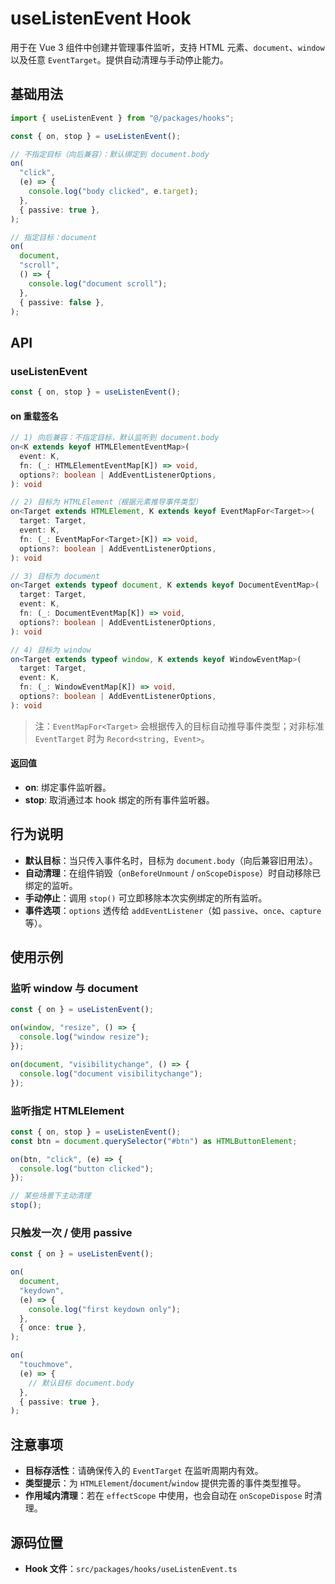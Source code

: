 # useListenEvent Hook

用于在 Vue 3 组件中创建并管理事件监听，支持 HTML 元素、`document`、`window` 以及任意 `EventTarget`。提供自动清理与手动停止能力。

## 基础用法

```ts
import { useListenEvent } from "@/packages/hooks";

const { on, stop } = useListenEvent();

// 不指定目标（向后兼容）：默认绑定到 document.body
on(
  "click",
  (e) => {
    console.log("body clicked", e.target);
  },
  { passive: true },
);

// 指定目标：document
on(
  document,
  "scroll",
  () => {
    console.log("document scroll");
  },
  { passive: false },
);
```

## API

### useListenEvent

```ts
const { on, stop } = useListenEvent();
```

#### on 重载签名

```ts
// 1) 向后兼容：不指定目标，默认监听到 document.body
on<K extends keyof HTMLElementEventMap>(
  event: K,
  fn: (_: HTMLElementEventMap[K]) => void,
  options?: boolean | AddEventListenerOptions,
): void

// 2) 目标为 HTMLElement（根据元素推导事件类型）
on<Target extends HTMLElement, K extends keyof EventMapFor<Target>>(
  target: Target,
  event: K,
  fn: (_: EventMapFor<Target>[K]) => void,
  options?: boolean | AddEventListenerOptions,
): void

// 3) 目标为 document
on<Target extends typeof document, K extends keyof DocumentEventMap>(
  target: Target,
  event: K,
  fn: (_: DocumentEventMap[K]) => void,
  options?: boolean | AddEventListenerOptions,
): void

// 4) 目标为 window
on<Target extends typeof window, K extends keyof WindowEventMap>(
  target: Target,
  event: K,
  fn: (_: WindowEventMap[K]) => void,
  options?: boolean | AddEventListenerOptions,
): void
```

> 注：`EventMapFor<Target>` 会根据传入的目标自动推导事件类型；对非标准 `EventTarget` 时为 `Record<string, Event>`。

#### 返回值

- **on**: 绑定事件监听器。
- **stop**: 取消通过本 hook 绑定的所有事件监听器。

## 行为说明

- **默认目标**：当只传入事件名时，目标为 `document.body`（向后兼容旧用法）。
- **自动清理**：在组件销毁（`onBeforeUnmount` / `onScopeDispose`）时自动移除已绑定的监听。
- **手动停止**：调用 `stop()` 可立即移除本次实例绑定的所有监听。
- **事件选项**：`options` 透传给 `addEventListener`（如 `passive`、`once`、`capture` 等）。

## 使用示例

### 监听 window 与 document

```ts
const { on } = useListenEvent();

on(window, "resize", () => {
  console.log("window resize");
});

on(document, "visibilitychange", () => {
  console.log("document visibilitychange");
});
```

### 监听指定 HTMLElement

```ts
const { on, stop } = useListenEvent();
const btn = document.querySelector("#btn") as HTMLButtonElement;

on(btn, "click", (e) => {
  console.log("button clicked");
});

// 某些场景下主动清理
stop();
```

### 只触发一次 / 使用 passive

```ts
const { on } = useListenEvent();

on(
  document,
  "keydown",
  (e) => {
    console.log("first keydown only");
  },
  { once: true },
);

on(
  "touchmove",
  (e) => {
    // 默认目标 document.body
  },
  { passive: true },
);
```

## 注意事项

- **目标存活性**：请确保传入的 `EventTarget` 在监听周期内有效。
- **类型提示**：为 `HTMLElement`/`document`/`window` 提供完善的事件类型推导。
- **作用域内清理**：若在 `effectScope` 中使用，也会自动在 `onScopeDispose` 时清理。

## 源码位置

- **Hook 文件**：`src/packages/hooks/useListenEvent.ts`

